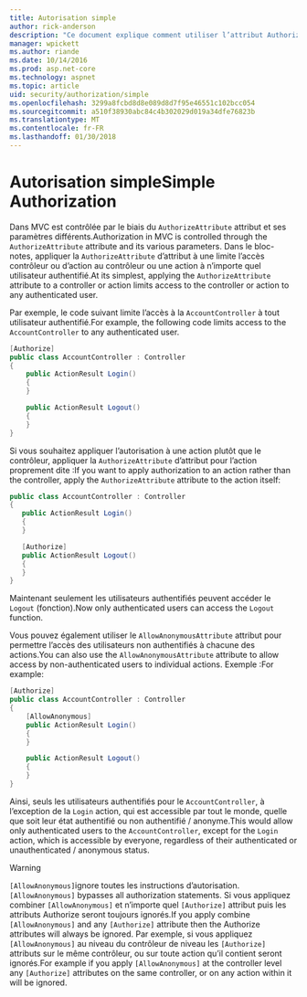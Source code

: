 ```yaml
---
title: Autorisation simple
author: rick-anderson
description: "Ce document explique comment utiliser l’attribut Authorize pour restreindre l’accès aux actions et les contrôleurs ASP.NET Core."
manager: wpickett
ms.author: riande
ms.date: 10/14/2016
ms.prod: asp.net-core
ms.technology: aspnet
ms.topic: article
uid: security/authorization/simple
ms.openlocfilehash: 3299a8fcbd8d8e089d8d7f95e46551c102bcc054
ms.sourcegitcommit: a510f38930abc84c4b302029d019a34dfe76823b
ms.translationtype: MT
ms.contentlocale: fr-FR
ms.lasthandoff: 01/30/2018
---
```

# <a name="simple-authorization"></a><span data-ttu-id="8aa8f-103">Autorisation simple</span><span class="sxs-lookup"><span data-stu-id="8aa8f-103">Simple Authorization</span></span>

<a name="security-authorization-simple"></a>

<span data-ttu-id="8aa8f-104">Dans MVC est contrôlée par le biais du `AuthorizeAttribute` attribut et ses paramètres différents.</span><span class="sxs-lookup"><span data-stu-id="8aa8f-104">Authorization in MVC is controlled through the `AuthorizeAttribute` attribute and its various parameters.</span></span> <span data-ttu-id="8aa8f-105">Dans le bloc-notes, appliquer la `AuthorizeAttribute` d’attribut à une limite l’accès contrôleur ou d’action au contrôleur ou une action à n’importe quel utilisateur authentifié.</span><span class="sxs-lookup"><span data-stu-id="8aa8f-105">At its simplest, applying the `AuthorizeAttribute` attribute to a controller or action limits access to the controller or action to any authenticated user.</span></span>

<span data-ttu-id="8aa8f-106">Par exemple, le code suivant limite l’accès à la `AccountController` à tout utilisateur authentifié.</span><span class="sxs-lookup"><span data-stu-id="8aa8f-106">For example, the following code limits access to the `AccountController` to any authenticated user.</span></span>

```csharp
[Authorize]
public class AccountController : Controller
{
    public ActionResult Login()
    {
    }

    public ActionResult Logout()
    {
    }
}
```

<span data-ttu-id="8aa8f-107">Si vous souhaitez appliquer l’autorisation à une action plutôt que le contrôleur, appliquer la `AuthorizeAttribute` d’attribut pour l’action proprement dite :</span><span class="sxs-lookup"><span data-stu-id="8aa8f-107">If you want to apply authorization to an action rather than the controller, apply the `AuthorizeAttribute` attribute to the action itself:</span></span>

```csharp
public class AccountController : Controller
{
   public ActionResult Login()
   {
   }

   [Authorize]
   public ActionResult Logout()
   {
   }
}
```

<span data-ttu-id="8aa8f-108">Maintenant seulement les utilisateurs authentifiés peuvent accéder le `Logout` (fonction).</span><span class="sxs-lookup"><span data-stu-id="8aa8f-108">Now only authenticated users can access the `Logout` function.</span></span>

<span data-ttu-id="8aa8f-109">Vous pouvez également utiliser le `AllowAnonymousAttribute` attribut pour permettre l’accès des utilisateurs non authentifiés à chacune des actions.</span><span class="sxs-lookup"><span data-stu-id="8aa8f-109">You can also use the `AllowAnonymousAttribute` attribute to allow access by non-authenticated users to individual actions.</span></span> <span data-ttu-id="8aa8f-110">Exemple :</span><span class="sxs-lookup"><span data-stu-id="8aa8f-110">For example:</span></span>

```csharp
[Authorize]
public class AccountController : Controller
{
    [AllowAnonymous]
    public ActionResult Login()
    {
    }

    public ActionResult Logout()
    {
    }
}
```

<span data-ttu-id="8aa8f-111">Ainsi, seuls les utilisateurs authentifiés pour le `AccountController`, à l’exception de la `Login` action, qui est accessible par tout le monde, quelle que soit leur état authentifié ou non authentifié / anonyme.</span><span class="sxs-lookup"><span data-stu-id="8aa8f-111">This would allow only authenticated users to the `AccountController`, except for the `Login` action, which is accessible by everyone, regardless of their authenticated or unauthenticated / anonymous status.</span></span>

>[!WARNING]
> <span data-ttu-id="8aa8f-112">`[AllowAnonymous]`ignore toutes les instructions d’autorisation.</span><span class="sxs-lookup"><span data-stu-id="8aa8f-112">`[AllowAnonymous]` bypasses all authorization statements.</span></span> <span data-ttu-id="8aa8f-113">Si vous appliquez combiner `[AllowAnonymous]` et n’importe quel `[Authorize]` attribut puis les attributs Authorize seront toujours ignorés.</span><span class="sxs-lookup"><span data-stu-id="8aa8f-113">If you apply combine `[AllowAnonymous]` and any `[Authorize]` attribute then the Authorize attributes will always be ignored.</span></span> <span data-ttu-id="8aa8f-114">Par exemple, si vous appliquez `[AllowAnonymous]` au niveau du contrôleur de niveau les `[Authorize]` attributs sur le même contrôleur, ou sur toute action qu’il contient seront ignorés.</span><span class="sxs-lookup"><span data-stu-id="8aa8f-114">For example if you apply `[AllowAnonymous]` at the controller level any `[Authorize]` attributes on the same controller, or on any action within it will be ignored.</span></span>
